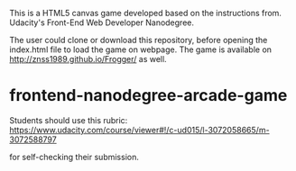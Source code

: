 This is a HTML5 canvas game developed based on the instructions from. Udacity's
Front-End Web Developer Nanodegree.

The user could clone or download this repository, before opening the index.html
file to load the game on webpage. The game is available on http://znss1989.github.io/Frogger/ as well.










frontend-nanodegree-arcade-game
===============================

Students should use this rubric: https://www.udacity.com/course/viewer#!/c-ud015/l-3072058665/m-3072588797

for self-checking their submission.
